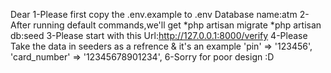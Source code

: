 Dear 
1-Please first copy the .env.example to .env 
Database name:atm
2-After running default commands,we'll get 
*php artisan migrate
*php artisan db:seed
3-Please start with this Url:http://127.0.0.1:8000/verify
4-Please Take the data in seeders as a refrence & it's an example
  'pin' => '123456',
            'card_number' => '12345678901234',
6-Sorry for poor design :D
